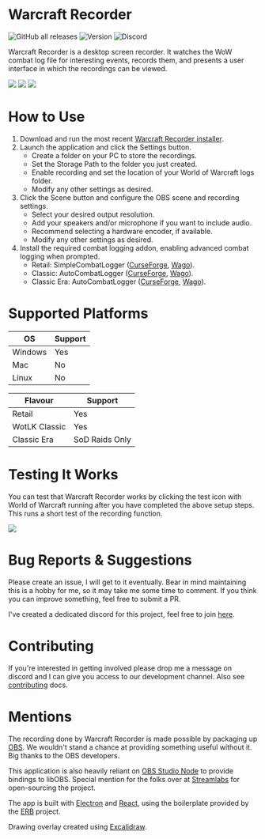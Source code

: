 # Warcraft Recorder
![GitHub all releases](https://img.shields.io/github/downloads/aza547/wow-recorder/total)
![Version](https://img.shields.io/github/package-json/v/aza547/wow-recorder?filename=release%2Fapp%2Fpackage.json)
![Discord](https://img.shields.io/discord/1004860808737591326)

Warcraft Recorder is a desktop screen recorder. It watches the WoW combat log file for interesting events, records them, and presents a user interface in which the recordings can be viewed. 

![](https://i.imgur.com/RL5UEDe.png)
![](https://i.imgur.com/8P51hjK.png)
![](https://i.imgur.com/DT6KftO.png)

#  How to Use
1. Download and run the most recent [Warcraft Recorder installer](https://github.com/aza547/wow-recorder/releases/latest).
2. Launch the application and click the Settings button.
    - Create a folder on your PC to store the recordings.
    - Set the Storage Path to the folder you just created.
    - Enable recording and set the location of your World of Warcraft logs folder.
    - Modify any other settings as desired.
3. Click the Scene button and configure the OBS scene and recording settings.
    - Select your desired output resolution.
    - Add your speakers and/or microphone if you want to include audio.
    - Recommend selecting a hardware encoder, if available.
    - Modify any other settings as desired.
5. Install the required combat logging addon, enabling advanced combat logging when prompted.
    - Retail: SimpleCombatLogger ([CurseForge](https://www.curseforge.com/wow/addons/simplecombatlogger), [Wago](https://addons.wago.io/addons/simplecombatlogger)).
    - Classic: AutoCombatLogger ([CurseForge](https://www.curseforge.com/wow/addons/autocombatlogger), [Wago](https://addons.wago.io/addons/autocombatlogger)). 
    - Classic Era: AutoCombatLogger ([CurseForge](https://www.curseforge.com/wow/addons/autocombatlogger), [Wago](https://addons.wago.io/addons/autocombatlogger)). 

# Supported Platforms

| OS | Support |
|---|---|
| Windows | Yes |
| Mac | No |
| Linux | No |

| Flavour | Support |
|---|---|
| Retail | Yes |
| WotLK Classic | Yes |
| Classic Era | SoD Raids Only |

# Testing It Works
You can test that Warcraft Recorder works by clicking the test icon with World of Warcraft running after you have completed the above setup steps. This runs a short test of the recording function.

![](https://i.imgur.com/RJcMPNI.png)

# Bug Reports & Suggestions

Please create an issue, I will get to it eventually. Bear in mind maintaining this is a hobby for me, so it may take me some time to comment. If you think you can improve something, feel free to submit a PR.

I've created a dedicated discord for this project, feel free to join [here](https://discord.gg/NPha7KdjVk).

# Contributing

If you're interested in getting involved please drop me a message on discord and I can give you access to our development channel. Also see [contributing](https://github.com/aza547/wow-recorder/blob/main/docs/CONTRIBUTING.md) docs.

# Mentions

The recording done by Warcraft Recorder is made possible by packaging up [OBS](https://obsproject.com/). We wouldn't stand a chance at providing something useful without it. Big thanks to the OBS developers.

This application is also heavily reliant on [OBS Studio Node](https://github.com/stream-labs/obs-studio-node) to provide bindings to libOBS. Special mention for the folks over at [Streamlabs](https://streamlabs.com/) for open-sourcing the project. 

The app is built with [Electron](https://www.electronjs.org/) and [React](https://react.dev/), using the boilerplate provided by the [ERB](https://electron-react-boilerplate.js.org/) project. 

Drawing overlay created using [Excalidraw](https://github.com/excalidraw/excalidraw).